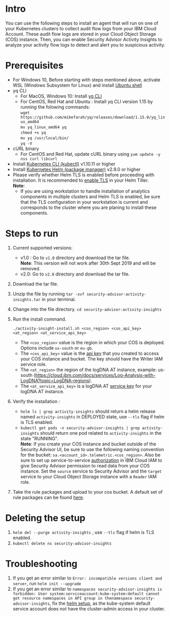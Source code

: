 # Intro
You can use the following steps to install an agent that will run on one of your Kubernetes clusters to collect audit flow logs from your IBM Cloud Account. These audit flow logs are stored in your Cloud Object Storage (COS) instance. Then, you can enable Security Advisor Activity Insights to analyze your activity flow logs to detect and alert you to suspicious activity.

# Prerequisites
- For Windows 10, Before starting with steps mentioned above, activate WSL (Windows Subsystem for Linux) and install [Ubuntu shell](https://win10faq.com/install-run-ubuntu-bash-windows-10/)
- yq CLI
  - For MacOS, Windows 10: Install [yq CLI](http://mikefarah.github.io/yq/)
  - For CentOS, Red Hat and Ubuntu : Install yq CLI version 1.15 by running the folowing commands:      
  `wget https://github.com/mikefarah/yq/releases/download/1.15.0/yq_linux_amd64`       
  `mv yq_linux_amd64 yq`     
  `chmod +x yq`     
  `mv yq /usr/local/bin/`       
  `yq -V`       
- cURL binary
  - For CentOS and Red Hat, update cURL binary using `yum update -y nss curl libcurl`
- Install [Kubernetes CLI (kubectl)](https://kubernetes.io/docs/tasks/tools/install-kubectl/) v1.10.11 or higher
- Install [Kubernetes Helm (package manager)](https://docs.helm.sh/using_helm/#from-script) v2.9.0 or higher
- Please verify whether Helm TLS is enabled before proceeding with installation. It is recommended to [enable TLS](https://github.com/helm/helm/blob/master/docs/tiller_ssl.md) in your Helm Tiller.                        
  **Note**:            
    - If you are using workstation to handle installation of analytics components in multiple clusters and Helm TLS is enabled, be sure that the TLS configuration in your workstation is current and corresponds to the cluster where you are planing to install these components.

# Steps to run
1. Current supported versions:        
   - v1.0 : Go to `v1.0` directory and download the tar file.                                  
      **Note**: This version will not work after 30th Sept 2019 and will be removed.
   - v2.0: Go to `v2.0` directory and download the tar file.
1. Download the tar file.
2. Unzip the file by running `tar -xvf security-advisor-activity-insights.tar` in your terminal.
3. Change into the file directory. `cd security-advisor-activity-insights`
4. Run the install command. 
    ```
    ./activity-insight-install.sh <cos_region> <cos_api_key> <at_region> <at_service_api_key>
    ```
     - The `<cos_region>` value is the region in which your COS is deployed. Options include `us-south` or `eu-gb`.
     - The `<cos_api_key>` value is the [api key](https://cloud.ibm.com/docs/services/cloud-object-storage/iam?topic=cloud-object-storage-service-credentials#service-credentials) that you created to access your COS instance and bucket. The key should have the Writer IAM service role.
     - The `<at_region>` the region of the logDNA AT instance, example: us-south (https://cloud.ibm.com/docs/services/Log-Analysis-with-LogDNA?topic=LogDNA-regions).  
     - The `<at_service_api_key>` is a logDNA AT [service key](https://cloud.ibm.com/docs/services/Log-Analysis-with-LogDNA?topic=LogDNA-export#api) for your logDNA AT instance.

5. Verify the installation :
     - `helm ls | grep activity-insights` should return a helm release named `activity-insights` in DEPLOYED state, use `--tls` flag if helm is TLS enabled.
     - `kubectl get pods -n security-advisor-insights | grep activity-insights` should return one pod related to `activity-insights` in the state "RUNNING".                 
     **Note**: If you create your COS instance and bucket outside of the Security Advisor UI, be sure to use the following naming convention for the bucket: `sa.<account_id>.telemetric.<cos_region>`. Also be sure to set up service-to-service [authorization](https://cloud.ibm.com/docs/iam?topic=iam-serviceauth#serviceauth) in IBM Cloud IAM to give Security Advisor permission to read data from your COS instance. Set the `source` service to Security Advisor and the `target` service to your  Cloud Object Storage instance with a `Reader` IAM role.   
6. Take the rule packages and upload to your cos bucket. A default set of rule packages can be found [here](https://cloud.ibm.com/docs/services/security-advisor?topic=security-advisor-setup-activity#activity-adding-rules).

# Deleting the setup
1. `helm del --purge activity-insights` , use `--tls` flag if helm is TLS enabled.
2. `kubectl delete ns security-advisor-insights`

# Troubleshooting
1. If you get an error similar to `Error: incompatible versions client and server`, run `helm init --upgrade`
2. If you get an error similar to `namespaces security-advisor-insights is forbidden: User system:serviceaccount:kube-system:default cannot get resource namespaces in API group in thenamespace security-advisor-insights`, fix the [helm setup](https://cloud.ibm.com/docs/containers?topic=containers-integrations#helm), as the kube-system default service account does not have the cluster-admin access in your cluster.
